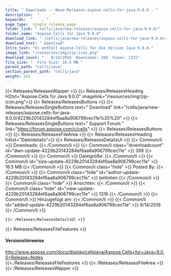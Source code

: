 ```yaml
---
title: " Downloads ---Neue-Releases-aspose.cells-for-java-9.0.0 . "
description:  "    . " 
keywords:  "    . " 
page_type:  single_release_page
folder_link: " cells/java/new-releases/aspose.cells-for-java-9.0.0/"
folder_name: "Aspose.Cells für Java 9.0.0"
download_link: " /cells/java/new-releases/aspose.cells-for-java-9.0.0/4229b20143284ef6aa8a906799cec11e"
download_text: " Download"
Intro_text: "Es enthält Aspose.Cells für die Version Java 9.0.0."
image_link: "/resources/img/zip-icon.png"
download_count: "   9/14/2016  Downloads: 398  Views: 1315"
file_size: "  File Size: 16.5 MB "
parent_path: "cells/java"
section_parent_path: "cells/java"
weight: 262
---
```


{{< Releases/ReleasesWapper >}}
  {{< Releases/ReleasesHeading H2txt="Aspose.Cells für Java 9.0.0" imagelink="/resources/img/zip-icon.png">}}
  {{< Releases/ReleasesButtons >}}
    {{< Releases/ReleasesSingleButtons text=" Download" link="/cells/java/new-releases/aspose.cells-for-java-9.0.0/4229b20143284ef6aa8a906799cec11e%20%20" >}}
    {{< Releases/ReleasesSingleButtons text=" Support Forum " link="https://forum.aspose.com/c/cells" >}}
  {{< Releases/ReleasesButtons >}}
  {{< Releases/ReleasesFileArea >}}
    {{< Releases/ReleasesHeading h4txt="Dateidetails">}}
    {{< Releases/ReleasesDetailsUl >}}
            {{< Common/li >}} Downloads: {{< /Common/li >}}
      {{< Common/li class="downloadcount" id="dwn-update-4229b20143284ef6aa8a906799cec11e" >}} 398 {{< /Common/li >}}
      {{< Common/li >}} Dateigröße: {{< /Common/li >}}
      {{< Common/li id="size-update-4229b20143284ef6aa8a906799cec11e" >}} 16.5 MB {{< /Common/li >}} 
      {{< Common/li  class="hide" >}} Posted By: {{< /Common/li >}} 
      {{< Common/li class="hide" id="author-update-4229b20143284ef6aa8a906799cec11e" >}} beitreten {{< /Common/li >}}
      {{< Common/li class="hide" >}} Ansichten: {{< /Common/li >}}
      {{< Common/li class="hide" id="view-update-4229b20143284ef6aa8a906799cec11e" >}} 1316 {{< /Common/li >}}
      {{< Common/li >}} Hinzugefügt am: {{< /Common/li >}}
      {{< Common/li id="added-update-4229b20143284ef6aa8a906799cec11e" >}} 9/14/2016 {{< /Common/li >}} 

    {{< /Releases/ReleasesDetailsUl >}}

  {{< Releases/ReleasesFileFeatures >}}
      <h4>Versionshinweise</h4><div> <a href="http://www.aspose.com/docs/display/cellsjava/Aspose.Cells+for+Java+9.0.0+Release+Notes">http://www.aspose.com/docs/display/cellsjava/Aspose.Cells+for+Java+9.0.0+Release+Notes</a></div>
  {{< /Releases/ReleasesFileFeatures >}}
 {{< /Releases/ReleasesFileArea >}}
{{< /Releases/ReleasesWapper >}}



